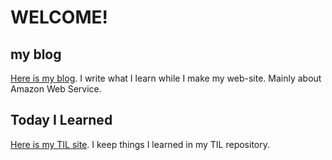 # WELCOME!

## my blog
[Here is my blog](https://zzzit.wordpress.com).
I write what I learn while I make my web-site. Mainly about Amazon Web Service.

## Today I Learned
[Here is my TIL site](https://www.zzzit.net/TIL).
I keep things I learned in my TIL repository.

